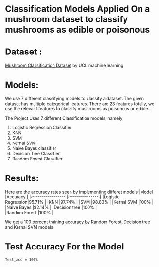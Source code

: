 # Classification Models Applied On a mushroom dataset to classify mushrooms as edible or poisonous

# Dataset :

[Mushroom Classification Dataset](https://www.kaggle.com/uciml/mushroom-classification?select=mushrooms.csv) by UCL machine learning 

# Models: 

We use 7 different classifying models to classify a dataset. The given dataset has multiple categorical features. There are 23 features totally, we use the relevant features to classify mushrooms as poisonous or edible. 

The Project Uses 7 different Classification models, namely

1. Logistic Regression Classifier
2. KNN
3. SVM
4. Kernal SVM
5. Naive Bayes classifier
6. Decision Tree Classifier
7. Random Forest Classifier

# Results:

Here are the accuracy rates seen by implementing differet models 
  |Model              |Accuracy         |
  |:-----------------:|:---------------:|
  |Logistic Regression|95.71%           |
  |KNN                |97.74%           |
  |SVM                |98.83%           |
  |Kernal SVM         |100%             |
  |Naive Bayes        |92.14%           |
  |Decision tree      |100%             |  
  |Random Forest      |100%             |


We get a 100 percent training accuracy by Random Forest, Decision tree and Kernal SVM models

# Test Accuracy For the Model

```Test_acc = 100%```
  
  
